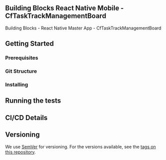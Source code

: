 ## Building Blocks React Native Mobile -  CfTaskTrackManagementBoard

Building Blocks - React Native Master App - CfTaskTrackManagementBoard

## Getting Started

### Prerequisites

### Git Structure

### Installing

## Running the tests

## CI/CD Details

## Versioning

We use [SemVer](http://semver.org/) for versioning. For the versions available, see the [tags on this repository](https://github.com/your/project/tags).